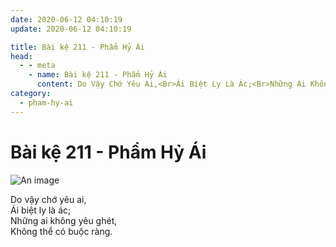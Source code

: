 ```yaml
---
date: 2020-06-12 04:10:19
update: 2020-06-12 04:10:19

title: Bài kệ 211 - Phẩm Hỷ Ái
head:
  - - meta
    - name: Bài kệ 211 - Phẩm Hỷ Ái
      content: Do Vậy Chớ Yêu Ai,<Br>Ái Biệt Ly Là Ác;<Br>Những Ai Không Yêu Ghét,<Br>Không Thể Có Buộc Ràng.<Br>
category:
  - pham-hy-ai
---
```


# Bài kệ 211 - Phẩm Hỷ Ái

![An image](/img/pham-hy-ai/pham-hy-ai-211.jpg)

Do vậy chớ yêu ai,<br>Ái biệt ly là ác;<br>Những ai không yêu ghét,<br>Không thể có buộc ràng.<br>
